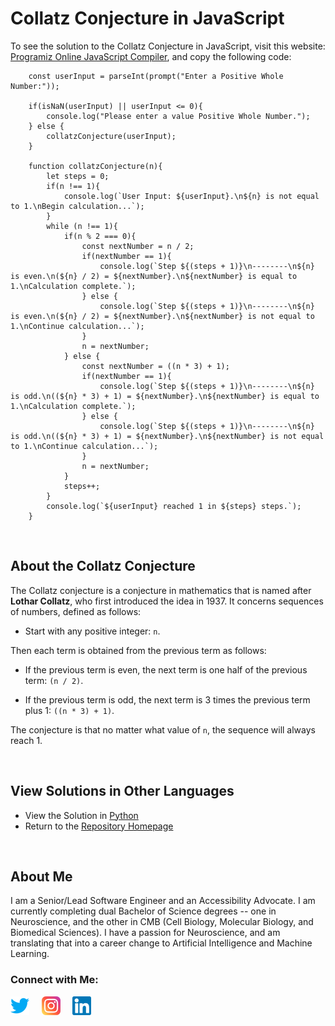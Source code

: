 # **Collatz Conjecture in JavaScript**

To see the solution to the Collatz Conjecture in JavaScript, visit this website: [Programiz Online JavaScript Compiler](https://www.programiz.com/javascript/online-compiler/), and copy the following code:

```
    const userInput = parseInt(prompt("Enter a Positive Whole Number:"));

    if(isNaN(userInput) || userInput <= 0){
        console.log("Please enter a value Positive Whole Number.");
    } else {
        collatzConjecture(userInput);
    }

    function collatzConjecture(n){
        let steps = 0;
        if(n !== 1){
            console.log(`User Input: ${userInput}.\n${n} is not equal to 1.\nBegin calculation...`);
        }
        while (n !== 1){
            if(n % 2 === 0){
                const nextNumber = n / 2;
                if(nextNumber == 1){
                    console.log(`Step ${(steps + 1)}\n--------\n${n} is even.\n(${n} / 2) = ${nextNumber}.\n${nextNumber} is equal to 1.\nCalculation complete.`);
                } else {
                    console.log(`Step ${(steps + 1)}\n--------\n${n} is even.\n(${n} / 2) = ${nextNumber}.\n${nextNumber} is not equal to 1.\nContinue calculation...`);
                }
                n = nextNumber;
            } else {
                const nextNumber = ((n * 3) + 1);
                if(nextNumber == 1){
                    console.log(`Step ${(steps + 1)}\n--------\n${n} is odd.\n((${n} * 3) + 1) = ${nextNumber}.\n${nextNumber} is equal to 1.\nCalculation complete.`);
                } else {
                    console.log(`Step ${(steps + 1)}\n--------\n${n} is odd.\n((${n} * 3) + 1) = ${nextNumber}.\n${nextNumber} is not equal to 1.\nContinue calculation...`);
                }
                n = nextNumber;
            }
            steps++;
        }
        console.log(`${userInput} reached 1 in ${steps} steps.`);
    }
```

<br />

## **About the Collatz Conjecture**

The Collatz conjecture is a conjecture in mathematics that is named after **Lothar Collatz**, who first introduced the idea in 1937. It concerns sequences of numbers, defined as follows: 

- Start with any positive integer: `n`.

Then each term is obtained from the previous term as follows: 

- If the previous term is even, the next term is one half of the previous term: `(n / 2)`.

- If the previous term is odd, the next term is 3 times the previous term plus 1: `((n * 3) + 1)`.

The conjecture is that no matter what value of `n`, the sequence will always reach 1.

<br />

##  **View Solutions in Other Languages**

- View the Solution in [Python](https://github.com/thejessicafelts/collatz-conjecture/tree/master/languages/python)
- Return to the [Repository Homepage](https://www.github.com/thejessicafelts/collatz-conjecture/)

<br />

## **About Me**

I am a Senior/Lead Software Engineer and an Accessibility Advocate. I am currently completing dual Bachelor of Science degrees -- one in Neuroscience, and the other in CMB (Cell Biology, Molecular Biology, and Biomedical Sciences). I have a passion for Neuroscience, and am translating that into a career change to Artificial Intelligence and Machine Learning.

### **Connect with Me:**

[![Twitter @thejessicafelts](https://raw.githubusercontent.com/thejessicafelts/thejessicafelts/master/icon-twitter.png)](https://www.twitter.com/thejessicafelts) &nbsp; &nbsp; [![Instagram @thejessicafelts](https://raw.githubusercontent.com/thejessicafelts/thejessicafelts/master/icon-instagram.png)](https://www.instagram.com/thejessicafelts) &nbsp; &nbsp; [![LinkedIn @thejessicafelts](https://raw.githubusercontent.com/thejessicafelts/thejessicafelts/master/icon-linkedin.png)](https://www.linkedin.com/in/thejessicafelts)
